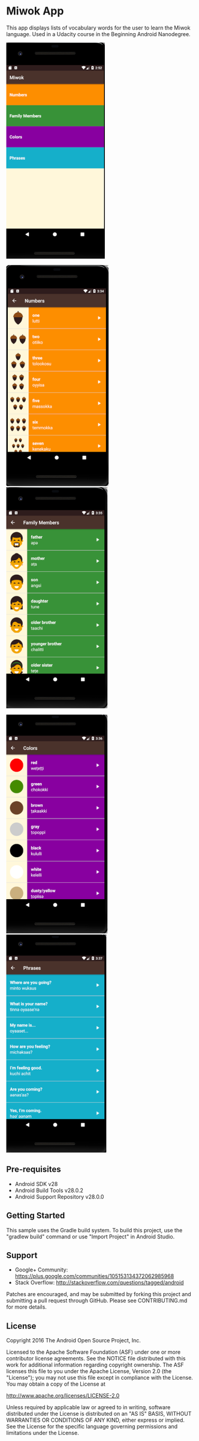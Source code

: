 Miwok App
===================================

This app displays lists of vocabulary words for the user to learn the Miwok language.
Used in a Udacity course in the Beginning Android Nanodegree.

![App interface](https://github.com/usamaeltmsah/ud839_Miwok_android_app/blob/master/app/src/main/res/raw/Iapp.png)

![Numbers interface](https://github.com/usamaeltmsah/ud839_Miwok_android_app/blob/master/app/src/main/res/raw/Inum.png)
![Family members interface](https://github.com/usamaeltmsah/ud839_Miwok_android_app/blob/master/app/src/main/res/raw/Ifam_mem.png)

![Colors interface](https://github.com/usamaeltmsah/ud839_Miwok_android_app/blob/master/app/src/main/res/raw/Icol.png)
![Phrases interface](https://github.com/usamaeltmsah/ud839_Miwok_android_app/blob/master/app/src/main/res/raw/Iphr.png)

Pre-requisites
--------------

- Android SDK v28
- Android Build Tools v28.0.2
- Android Support Repository v28.0.0

Getting Started
---------------

This sample uses the Gradle build system. To build this project, use the
"gradlew build" command or use "Import Project" in Android Studio.

Support
-------

- Google+ Community: https://plus.google.com/communities/105153134372062985968
- Stack Overflow: http://stackoverflow.com/questions/tagged/android

Patches are encouraged, and may be submitted by forking this project and
submitting a pull request through GitHub. Please see CONTRIBUTING.md for more details.

License
-------

Copyright 2016 The Android Open Source Project, Inc.

Licensed to the Apache Software Foundation (ASF) under one or more contributor
license agreements.  See the NOTICE file distributed with this work for
additional information regarding copyright ownership.  The ASF licenses this
file to you under the Apache License, Version 2.0 (the "License"); you may not
use this file except in compliance with the License.  You may obtain a copy of
the License at

http://www.apache.org/licenses/LICENSE-2.0

Unless required by applicable law or agreed to in writing, software
distributed under the License is distributed on an "AS IS" BASIS, WITHOUT
WARRANTIES OR CONDITIONS OF ANY KIND, either express or implied.  See the
License for the specific language governing permissions and limitations under
the License.

